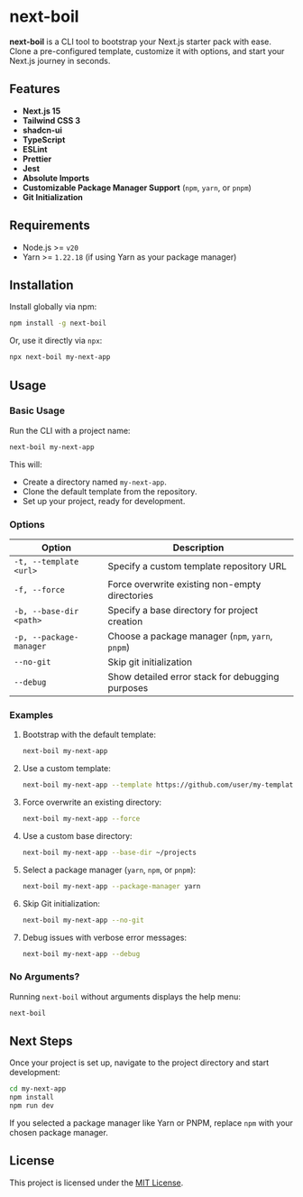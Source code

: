 # next-boil

**next-boil** is a CLI tool to bootstrap your Next.js starter pack with ease. Clone a pre-configured template, customize it with options, and start your Next.js journey in seconds.

## Features

- **Next.js 15**
- **Tailwind CSS 3**
- **shadcn-ui**
- **TypeScript**
- **ESLint**
- **Prettier**
- **Jest**
- **Absolute Imports**
- **Customizable Package Manager Support** (`npm`, `yarn`, or `pnpm`)
- **Git Initialization**

## Requirements

- Node.js >= `v20`
- Yarn >= `1.22.18` (if using Yarn as your package manager)

## Installation

Install globally via npm:

```bash
npm install -g next-boil
```

Or, use it directly via `npx`:

```bash
npx next-boil my-next-app
```

## Usage

### Basic Usage

Run the CLI with a project name:

```bash
next-boil my-next-app
```

This will:
- Create a directory named `my-next-app`.
- Clone the default template from the repository.
- Set up your project, ready for development.

### Options

| Option                     | Description                                      |
|----------------------------|--------------------------------------------------|
| `-t, --template <url>`     | Specify a custom template repository URL         |
| `-f, --force`              | Force overwrite existing non-empty directories   |
| `-b, --base-dir <path>`    | Specify a base directory for project creation    |
| `-p, --package-manager`    | Choose a package manager (`npm`, `yarn`, `pnpm`) |
| `--no-git`                 | Skip git initialization                          |
| `--debug`                  | Show detailed error stack for debugging purposes |

### Examples

1. Bootstrap with the default template:

   ```bash
   next-boil my-next-app
   ```

2. Use a custom template:

   ```bash
   next-boil my-next-app --template https://github.com/user/my-template
   ```

3. Force overwrite an existing directory:

   ```bash
   next-boil my-next-app --force
   ```

4. Use a custom base directory:

   ```bash
   next-boil my-next-app --base-dir ~/projects
   ```

5. Select a package manager (`yarn`, `npm`, or `pnpm`):

   ```bash
   next-boil my-next-app --package-manager yarn
   ```

6. Skip Git initialization:

   ```bash
   next-boil my-next-app --no-git
   ```

7. Debug issues with verbose error messages:

   ```bash
   next-boil my-next-app --debug
   ```

### No Arguments?

Running `next-boil` without arguments displays the help menu:

```bash
next-boil
```

## Next Steps

Once your project is set up, navigate to the project directory and start development:

```bash
cd my-next-app
npm install
npm run dev
```

If you selected a package manager like Yarn or PNPM, replace `npm` with your chosen package manager.

## License

This project is licensed under the [MIT License](LICENSE).